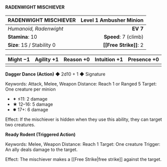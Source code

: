 #### RADENWIGHT MISCHIEVER

| RADENWIGHT MISCHIEVER      | **Level 1 Ambusher Minion** |
| :------------------------- | --------------------------: |
| *Humanoid, Radenwight*     |                    **EV 7** |
| **Stamina**: 10            |        **Speed**: 7 (climb) |
| **Size**: 1S / Stability 0 |          **[[Free Strike]]**: 2 |

| **Might** −1 | **Agility** +1 | **Reason** +0 | **Intuition** +1 | **Presence** +0 |
| ------------ | -------------- | ------------- | ---------------- | --------------- |
|              |                |               |                  |                 |

**Dagger Dance (Action)** ◆ 2d10 + 1 ◆ Signature

Keywords: Attack, Melee, Weapon
Distance: Reach 1 or Ranged 5
Target: One creature per minion

- ✦ ≤11: 2 damage
- ★ 12–16: 5 damage
- ✸ 17+: 6 damage

Effect: If the mischiever is hidden when they use this ability, they can target two creatures.

**Ready Rodent (Triggered Action)**

Keywords: Melee, Weapon
Distance: Reach 1
Target: One creature
Trigger: An ally deals damage to the target.

Effect: The mischiever makes a [[Free Strike\|free strike]] against the target.
